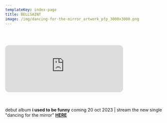 ```yaml
---
templateKey: index-page
title: BELLSAINT
image: /img/dancing-for-the-mirror_artwork_pfp_3000x3000.png
---
```

<br><br>

<iframe style="border-radius:12px" src="https://open.spotify.com/embed/album/57AgoXhWPiwZF3QEP386mY?utm_source=generator&theme=0" width="75%" height="152" frameBorder="0" allowfullscreen="" allow="autoplay; clipboard-write; encrypted-media; fullscreen; picture-in-picture" loading="lazy"></iframe>

<br><br>debut album **i used to be funny** coming 20 oct 2023 | stream the new single "dancing for the mirror" [**HERE**](https://ffm.to/bellsaint_dancingforthemirror)</br>

<br><br>
